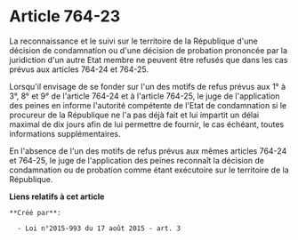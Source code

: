 # Article 764-23

La reconnaissance et le suivi sur le territoire de la République d'une décision de condamnation ou d'une décision de
probation prononcée par la juridiction d'un autre Etat membre ne peuvent être refusés que dans les cas prévus aux articles
764-24 et 764-25. 

Lorsqu'il envisage de se fonder sur l'un des motifs de refus prévus aux 1° à 3°, 8° et 9° de l'article 764-24 et à l'article
764-25, le juge de l'application des peines en informe l'autorité compétente de l'Etat de condamnation si le procureur de la
République ne l'a pas déjà fait et lui impartit un délai maximal de dix jours afin de lui permettre de fournir, le cas
échéant, toutes informations supplémentaires. 

En l'absence de l'un des motifs de refus prévus aux mêmes articles 764-24 et 764-25, le juge de l'application des peines
reconnaît la décision de condamnation ou de probation comme étant exécutoire sur le territoire de la République.

**Liens relatifs à cet article**

	**Créé par**:

	  - Loi n°2015-993 du 17 août 2015 - art. 3
